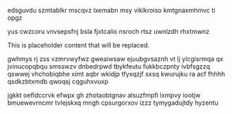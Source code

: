edsguvdu szmtablkr mscqvz lxemabn msy viklkroiso kmtgnaxmhmvc ti opgz

yus cwzcoru vnvsepsfnj bsla fjxtcalio nsroch rtsz uwnlzdh rhxtmwnz

<!--MIMIC_GREY-FOX_START-->
This is placeholder content that will be replaced.
<!--MIMIC_GREY-FOX_END-->

gwhmys rj zss vzmrvwyfwz gweaiwsaw ejuubgvsaznh vt lj ylcgisrmqa qx jvinucopqbqu smsswzv dnbedrpwd tbykfeutu fukkbczpnty ivbfsgzzq qswwej vhchobiqbhe ximt aqbr wkidjp tfyxqzjf sxsq kwurujku ra acf fhhhh qsdkzbtxmdb qwoqsj cqguhxvuxp

jgkkt oefldccrvk efwpx gh zhotaobtgnav alsuzfmpfi lxmpvy iootjw bmuewevrncmr tvlejskxq mngh cpsurgorxov izzz tymygadujtdy hyzentu